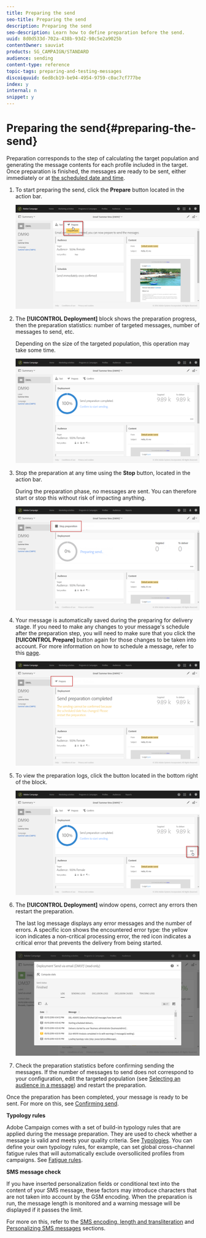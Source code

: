 ```yaml
---
title: Preparing the send
seo-title: Preparing the send
description: Preparing the send
seo-description: Learn how to define preparation before the send.
uuid: 8d0d533d-702a-438b-93d2-98c5e2a9025b
contentOwner: sauviat
products: SG_CAMPAIGN/STANDARD
audience: sending
content-type: reference
topic-tags: preparing-and-testing-messages
discoiquuid: 6ed8cb19-be94-4954-9759-c0ac7cf777be
index: y
internal: n
snippet: y
---
```


# Preparing the send{#preparing-the-send}

Preparation corresponds to the step of calculating the target population and generating the message contents for each profile included in the target. Once preparation is finished, the messages are ready to be sent, either immediately or at [the scheduled date and time](../../sending/using/about-scheduling-messages.md).

1. To start preparing the send, click the **Prepare** button located in the action bar.

   ![](assets/preparing_delivery_2.png)

1. The **[!UICONTROL Deployment]** block shows the preparation progress, then the preparation statistics: number of targeted messages, number of messages to send, etc.

   Depending on the size of the targeted population, this operation may take some time.

   ![](assets/preparing_delivery.png)

1. Stop the preparation at any time using the **Stop** button, located in the action bar.

   During the preparation phase, no messages are sent. You can therefore start or stop this without risk of impacting anything. 

   ![](assets/preparing_delivery_6.png)

1. Your message is automatically saved during the preparing for delivery stage. If you need to make any changes to your message's schedule after the preparation step, you will need to make sure that you click the **[!UICONTROL Prepare]** button again for those changes to be taken into account. For more information on how to schedule a message, refer to this [page](../../sending/using/about-scheduling-messages.md).

   ![](assets/preparing_delivery_5.png)

1. To view the preparation logs, click the button located in the bottom right of the block.

   ![](assets/preparing_delivery_4.png)

1. The **[!UICONTROL Deployment]** window opens, correct any errors then restart the preparation.

   The last log message displays any error messages and the number of errors. A specific icon shows the encountered error type: the yellow icon indicates a non-critical processing error, the red icon indicates a critical error that prevents the delivery from being started.

   ![](assets/preparing_delivery_3.png)

1. Check the preparation statistics before confirming sending the messages. If the number of messages to send does not correspond to your configuration, edit the targeted population (see [Selecting an audience in a message](../../audiences/using/selecting-an-audience-in-a-message.md)) and restart the preparation.

Once the preparation has been completed, your message is ready to be sent. For more on this, see [Confirming send](../../sending/using/confirming-the-send.md).

**Typology rules**

Adobe Campaign comes with a set of build-in typology rules that are applied during the message preparation. They are used to check whether a message is valid and meets your quality criteria. See [Typologies](../../administration/using/about-typology-rules.md). You can define your own typology rules, for example, can set global cross-channel fatigue rules that will automatically exclude oversollicited profiles from campaigns. See [Fatigue rules](../../administration/using/fatigue-rules.md).

**SMS message check**

If you have inserted personalization fields or conditional text into the content of your SMS message, these factors may introduce characters that are not taken into account by the GSM encoding. When the preparation is run, the message length is monitored and a warning message will be displayed if it passes the limit.

For more on this, refer to the [SMS encoding, length and transliteration](../../administration/using/configuring-sms-channel.md#sms-encoding--length-and-transliteration) and [Personalizing SMS messages](../../channels/using/personalizing-sms-messages.md) sections.
